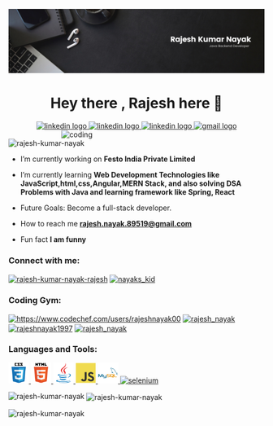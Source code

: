 ![logo](https://github.com/Rajesh-Kumar-Nayak/Rajesh-Kumar-Nayak/blob/main/Background2.png)
<h1 align="center">Hey there , Rajesh here 👋</h1>

<div align="center">
  <a href="https://www.linkedin.com/in/rajesh-kumar-nayak-rajesh/" target="_blank">
    <img src="https://img.shields.io/static/v1?message=LinkedIn&logo=linkedin&label=&color=0077B5&logoColor=white&labelColor=&style=for-the-badge" height="25" alt="linkedin logo"  />
    </a>
  <a href="https://www.instagram.com/nayaks_kid/" target="_blank">
    <img src="https://img.shields.io/static/v1?message=Instagram&logo=instagram&label=&color=f8f7e3&logoColor=Red&labelColor=&style=for-the-badge" height="25" alt="linkedin logo"  />
    </a>
 <a href="https://www.facebook.com/RajeshNayak0.5/" target="_blank">
    <img src="https://img.shields.io/static/v1?message=facebook&logo=facebook&label=&color=6c5dd6&logoColor=feffff&labelColor=&style=for-the-badge" height="25" alt="linkedin logo"  />  
   </a>
 <a href="https://calendly.com/rajesh-nayak-89519/30min?month=2023-07" target="_blank">
    <img src="https://img.shields.io/static/v1?message=Gmail&logo=gmail&label=&color=D14836&logoColor=white&labelColor=&style=for-the-badge" height="25" alt="gmail logo"  />
  </a>
</div>

<img align="right" alt="coding" width="400" src="https://i.pinimg.com/originals/e8/f4/53/e8f453469a3ec97ecd354df465d73913.gif">

<p align="left"> <img src="https://komarev.com/ghpvc/?username=rajesh-kumar-nayak&label=Profile%20views&color=0e75b6&style=flat" alt="rajesh-kumar-nayak" /> </p>

-  I’m currently working on **Festo India Private Limited**

-  I’m currently learning **Web Development Technologies like JavaScript,html,css,Angular,MERN Stack, and also solving DSA Problems with Java and learning framework like Spring, React**

-  Future Goals: Become a full-stack developer.

-  How to reach me **rajesh.nayak.89519@gmail.com**

-  Fun fact **I am funny**

<h3 align="left">Connect with me:</h3>
<p align="left">
<a href="https://linkedin.com/in/rajesh-kumar-nayak-rajesh" target="blank"><img align="center" src="https://raw.githubusercontent.com/rahuldkjain/github-profile-readme-generator/master/src/images/icons/Social/linked-in-alt.svg" alt="rajesh-kumar-nayak-rajesh" height="30" width="40" /></a>
<a href="https://instagram.com/nayaks_kid" target="blank"><img align="center" src="https://raw.githubusercontent.com/rahuldkjain/github-profile-readme-generator/master/src/images/icons/Social/instagram.svg" alt="nayaks_kid" height="30" width="40" /></a>
</p>

<h3 align="left">Coding Gym:</h3>
<p>
<a href="https://www.codechef.com/users/rajeshnayak00" target="blank"><img align="center" src="https://cdn.jsdelivr.net/npm/simple-icons@3.1.0/icons/codechef.svg" alt="https://www.codechef.com/users/rajeshnayak00" height="30" width="40" /></a>
<a href="https://www.hackerrank.com/rajesh_nayak_891" target="blank"><img align="center" src="https://raw.githubusercontent.com/rahuldkjain/github-profile-readme-generator/master/src/images/icons/Social/hackerrank.svg" alt="rajesh_nayak" height="30" width="40" /></a>
<a href="https://www.leetcode.com/rajeshnayak1997" target="blank"><img align="center" src="https://raw.githubusercontent.com/rahuldkjain/github-profile-readme-generator/master/src/images/icons/Social/leet-code.svg" alt="rajeshnayak1997" height="30" width="40" /></a>
<a href="https://auth.geeksforgeeks.org/user/rajesh_nayak" target="blank"><img align="center" src="https://raw.githubusercontent.com/rahuldkjain/github-profile-readme-generator/master/src/images/icons/Social/geeks-for-geeks.svg" alt="rajesh_nayak" height="30" width="40" /></a>
</p>

<h3 align="left">Languages and Tools:</h3>
<p align="left"> <a href="https://www.w3schools.com/css/" target="_blank" rel="noreferrer"> <img src="https://raw.githubusercontent.com/devicons/devicon/master/icons/css3/css3-original-wordmark.svg" alt="css3" width="40" height="40"/> </a> <a href="https://www.w3.org/html/" target="_blank" rel="noreferrer"> <img src="https://raw.githubusercontent.com/devicons/devicon/master/icons/html5/html5-original-wordmark.svg" alt="html5" width="40" height="40"/> </a> <a href="https://www.java.com" target="_blank" rel="noreferrer"> <img src="https://raw.githubusercontent.com/devicons/devicon/master/icons/java/java-original.svg" alt="java" width="40" height="40"/> </a> <a href="https://developer.mozilla.org/en-US/docs/Web/JavaScript" target="_blank" rel="noreferrer"> <img src="https://raw.githubusercontent.com/devicons/devicon/master/icons/javascript/javascript-original.svg" alt="javascript" width="40" height="40"/> </a> <a href="https://www.mysql.com/" target="_blank" rel="noreferrer"> <img src="https://raw.githubusercontent.com/devicons/devicon/master/icons/mysql/mysql-original-wordmark.svg" alt="mysql" width="40" height="40"/> </a> <a href="https://www.selenium.dev" target="_blank" rel="noreferrer"> <img src="https://raw.githubusercontent.com/detain/svg-logos/780f25886640cef088af994181646db2f6b1a3f8/svg/selenium-logo.svg" alt="selenium" width="40" height="40"/> </a> </p>

<p><img align="left" src="https://github-readme-stats.vercel.app/api/top-langs?username=rajesh-kumar-nayak&show_icons=true&locale=en&layout=compact" alt="rajesh-kumar-nayak" /></p>

<p>&nbsp;<img align="center" src="https://github-readme-stats.vercel.app/api?username=rajesh-kumar-nayak&show_icons=true&locale=en" alt="rajesh-kumar-nayak" /></p>

<p><img align="center" src="https://github-readme-streak-stats.herokuapp.com/?user=rajesh-kumar-nayak&" alt="rajesh-kumar-nayak" /></p>
